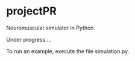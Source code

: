 # projectPR

Neuromuscular simulator in Python.

Under progress....

To run an example, execute the file simulation.py.
